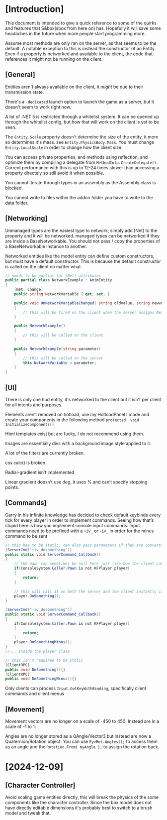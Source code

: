 

# [Introduction]

This document is intended to give a quick reference to some of the quirks and features that S&box(sbox from here on) has. Hopefully it will save some headaches in the future when more people start programming more.

Assume most methods are only ran on the server, as that seems to be the default. A notable exception to this is instead the constructor of an Entity. Even if a property is networked and available to the client, the code that references it might not be running on the client.

## [General]
Entities aren't always available on the client, it *might* be due to their transmission state.

There's a `-dedicated` launch option to launch the game as a server, but it doesn't seem to work right now.

A lot of .NET 5 is restricted through a whitelist system. It can be opened up through the whitelist config, but how that will work on the client is yet to be seen.

The `Entity.Scale` property doesn't determine the size of the entity, it more so determines it's mass. see `Entity.PhysicsBody.Mass`. You must change `Entity.LocalScale` in order to change how the client size.

You can access private properties, and methods using reflection, and optimize them by compiling a delegate from `MethodInfo.CreateDelegate()`. Current performance with this is up to 12-24 times slower than accessing a property directely so still avoid it when possible.

You cannot iterate through types in an assembly as the Assembly class is blocked.

You cannot write to files within the addon folder you have to write to the data folder.

## [Networking]

Unmanaged types are the easiest type to network, simply add [Net] to the property and it will be networked. managed types can be networked if they are inside a BaseNetworkable. You should not pass / copy the properties of a BaseNetworkable instance to another. 

Networked entities like the model entity can define custom constructors, but must have a default constructor. This is because the default constructor is called on the client no matter what.
```c#
// needs to be partial for [Net] attributes
public partial class NetworkExample : AnimEntity
{
	[Net, Change]
	public string NetworkVariable { get; set; }

	public void OnNetworkVariableChanged( string oldvalue, string newvalue )
	{
		// this will be fired on the client when the server assigns NetworkVariable in the constructor
	}

	public NetworkExample()
	{
		// this will be called on the client.
	}

	public NetworkExample(string parameter)
	{
		// this will be called on the server
		this.NetworkVariable = parameter;
	}
}
```

## [UI]

There is only one hud entity, it's networked to the client but it isn't per client for all intents and purposes.

Elements aren’t removed on hotload, use my HotloadPanel I made and create your components in the following method `protected  void  InitializeComponents()`

Html templates exist but are fucky, I do not recommend using them.

Images are essentially divs with a background image style applied to it.

A lot of the filters are currently broken.

css calc() is broken.

Radial-gradient isn’t implemented

Linear gradient doesn’t use deg, it uses % and can’t specify stopping points.

  

## [Commands]

Garry in his infinite knowledge has decided to check default keybinds every tick for every player in order to implement commands. Seeing how that’s stupid here is how you implement console input commands. Input commands need to be prefixed with a `+iv_` or `-iv_` in order for the minus command to be sent
  
```c#
// this has to be static, can also pass parameters if they are convertable from a string
[ServerCmd("+iv_dosomething")]  
public static void ServerCommand_Callback()  
{
	// the pawn can sometimes be null here just like how the client can be 0 in SM
	if(ConsoleSystem.Caller.Pawn is not KFPlayer player)
	{
		return;
	}  
	
	// this will call it on both the server and the client instantly if it's rpc'd
	player.DoSomething();
}

[ServerCmd("-iv_dosomething")]  
public static void ServerCommand_Callback()  
{
	if(ConsoleSystem.Caller.Pawn is not KFPlayer player)
	{
		return;
	}  
	player.DoSomethingMinus();
}
//... inside the player class

// this isn't required to be static
[ClientRPC]
public void DoSomething(){}
[ClientRPC]
public void DoSomethingMinus(){}
```

Only clients can process `Input.GetKeyWithBinding`, specifically client commands and client menus

## [Movement]
Movement vectors are no longer on a scale of -450 to 450. Instead are in a scale of -1 to 1.

Angles are no longer stored as a QAngle/Vector3 but instead are now a Quaternion/Rotation object. You can use `EyeRot.Angles();` to access them as an angle and the `Rotation.From( myAngle );` to assign the rotation back.

# [2024-12-09]
## [Character Controller]
Avoid scaling game entities directly, this will break the physics of the some components like the character controller. Since the box model does not have directly editable dimensions it's probably best to switch to a brush model and tweak that.
